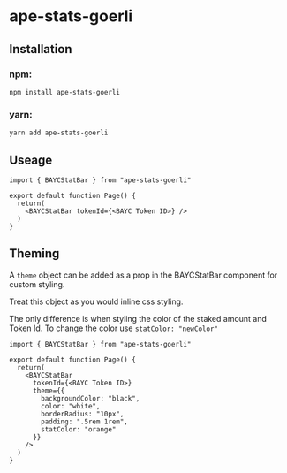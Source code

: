 # ape-stats-goerli

## Installation

### npm:

```
npm install ape-stats-goerli
```

### yarn:

```
yarn add ape-stats-goerli
```

## Useage

```
import { BAYCStatBar } from "ape-stats-goerli"

export default function Page() {
  return(
    <BAYCStatBar tokenId={<BAYC Token ID>} />
  )
}

```

## Theming

A `theme` object can be added as a prop in the BAYCStatBar component for custom styling.

Treat this object as you would inline css styling.

The only difference is when styling the color of the staked amount and Token Id.
To change the color use `statColor: "newColor"`

```
import { BAYCStatBar } from "ape-stats-goerli"

export default function Page() {
  return(
    <BAYCStatBar
      tokenId={<BAYC Token ID>}
      theme={{
        backgroundColor: "black",
        color: "white",
        borderRadius: "10px",
        padding: ".5rem 1rem",
        statColor: "orange"
      }}
    />
  )
}
```
